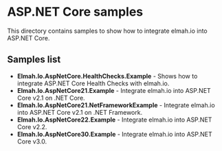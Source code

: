 # ASP.NET Core samples

This directory contains samples to show how to integrate elmah.io into ASP.NET Core.

## Samples list

* **Elmah.Io.AspNetCore.HealthChecks.Example** - Shows how to integrate ASP.NET Core Health Checks with elmah.io.
* **Elmah.Io.AspNetCore21.Example** - Integrate elmah.io into ASP.NET Core v2.1 on .NET Core.
* **Elmah.Io.AspNetCore21.NetFrameworkExample** - Integrate elmah.io into ASP.NET Core v2.1 on .NET Framework.
* **Elmah.Io.AspNetCore22.Example** - Integrate elmah.io into ASP.NET Core v2.2.
* **Elmah.Io.AspNetCore30.Example** - Integrate elmah.io into ASP.NET Core v3.0.